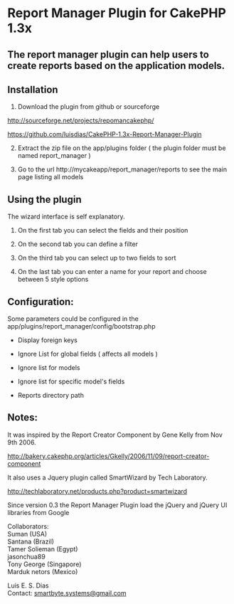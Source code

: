 # Report Manager Plugin for CakePHP 1.3x  

## The report manager plugin can help users to create reports based on the application models.

## Installation  

1. Download the plugin from github or sourceforge  

http://sourceforge.net/projects/repomancakephp/  

https://github.com/luisdias/CakePHP-1.3x-Report-Manager-Plugin  

2. Extract the zip file on the app/plugins folder ( the plugin folder must be named report_manager )  

3. Go to the url http://mycakeapp/report_manager/reports to see the main page listing all models  


## Using the plugin  

The wizard interface is self explanatory.  

1. On the first tab you can select the fields and their position  

2. On the second tab you can define a filter  

3. On the third tab you can select up to two fields to sort  

4. On the last tab you can enter a name for your report and choose between 5 style options  


## Configuration:  

Some parameters could be configured in the app/plugins/report_manager/config/bootstrap.php  

* Display foreign keys  

* Ignore List for global fields ( affects all models )  

* Ignore list for models  

* Ignore list for specific model's fields  

* Reports directory path  


## Notes:  

It was inspired by the Report Creator Component by Gene Kelly from Nov 9th 2006.  

http://bakery.cakephp.org/articles/Gkelly/2006/11/09/report-creator-component  

It also uses a Jquery plugin called SmartWizard by Tech Laboratory.  

http://techlaboratory.net/products.php?product=smartwizard  

Since version 0.3 the Report Manager Plugin load the jQuery and jQuery UI libraries from Google  

Collaborators:  
Suman (USA)  
Santana (Brazil)  
Tamer Solieman (Egypt)  
jasonchua89  
Tony George (Singapore)  
Marduk netors (Mexico)  

Luis E. S. Dias  
Contact: smartbyte.systems@gmail.com